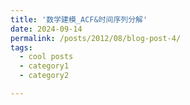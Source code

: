 ```yaml
---
title: '数学建模_ACF&时间序列分解'
date: 2024-09-14
permalink: /posts/2012/08/blog-post-4/
tags:
  - cool posts
  - category1
  - category2

---
```


